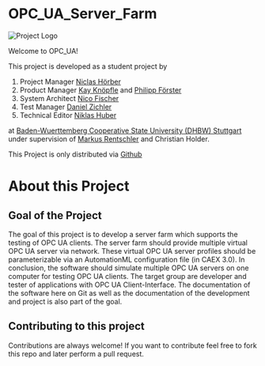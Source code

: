 # OPC_UA_Server_Farm


![Project Logo](https://raw.githubusercontent.com/ghNico/TINF19C-Team-3-OPC-UA-Server-Farm/master/bildaufl%C3%B6sung-%C3%A4ndern-gedruckt-bild-gr%C3%B6%C3%9Fer-kleiner.jpg)

Welcome to OPC_UA!

This project is developed as a student project by

  1. Project Manager [Niclas Hörber](https://github.com/NiclasHoerber)
  2. Product Manager [Kay Knöpfle](https://github.com/Joystick01) and [Philipp Förster](https://github.com/PhilippFoerster)
  3. System Architect [Nico Fischer](https://github.com/ghNico)
  4. Test Manager [Daniel Zichler](https://github.com/Clawset)
  5. Technical Editor [Niklas Huber](https://github.com/Detil12340)

at [Baden-Wuerttemberg Cooperative State University (DHBW) Stuttgart](https://www.dhbw-stuttgart.de/home/) under supervision of [Markus Rentschler](http://wwwlehre.dhbw-stuttgart.de/~rentschler/) and Christian Holder.

This Project is only distributed via [Github](https://github.com/ghNico/TINF19C-Team-3-OPC-UA-Server-Farm)

# About this Project

## Goal of the Project

The goal of this project is to develop a server farm which supports the testing of OPC UA clients. The server farm should provide multiple virtual OPC UA server via network. These virtual OPC UA server profiles should be parameterizable via an AutomationML configuration file (in CAEX 3.0).  In conclusion, the software should simulate multiple OPC UA servers on one computer for testing OPC UA clients. The target group are developer and tester of applications with OPC UA Client-Interface. The documentation of the software here on Git as well as the documentation of the development and project is also part of the goal.

## Contributing to this project

Contributions are always welcome! If you want to contribute feel free to fork this repo and later perform a pull request.


